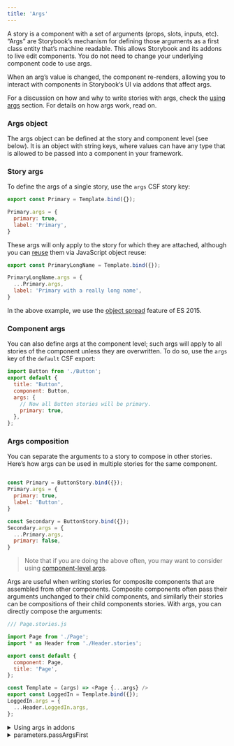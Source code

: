 ```yaml
---
title: 'Args'
---
```


A story is a component with a set of arguments (props, slots, inputs, etc). “Args” are Storybook’s mechanism for defining those arguments as a first class entity that’s machine readable. This allows Storybook and its addons to live edit components. You do not need to change your underlying component code to use args.

When an arg’s value is changed, the component re-renders, allowing you to interact with components in Storybook’s UI via addons that affect args.


For a discussion on how and why to write stories with args, check the [using args](./introduction#using-args) section. For details on how args work, read on.


### Args object

The args object can be defined at the story and component level (see below). It is an object with string keys, where values can have any type that is allowed to be passed into a component in your framework.

### Story args

To define the args of a single story, use the `args` CSF story key:

```js
export const Primary = Template.bind({});

Primary.args = {
  primary: true,
  label: 'Primary',
}
```

These args will only apply to the story for which they are attached, although you can [reuse](../workflows/build-pages-with-storybook#args-composition-for-presentational-screens) them via JavaScript object reuse:

```js
export const PrimaryLongName = Template.bind({});

PrimaryLongName.args = {
  ...Primary.args,
  label: 'Primary with a really long name',
}
```

In the above example, we use the [object spread](https://developer.mozilla.org/en-US/docs/Web/JavaScript/Reference/Operators/Spread_syntax) feature of ES 2015.


### Component args

You can also define args at the component level; such args will apply to all stories of the component unless they are overwritten. To do so, use the `args` key of the `default` CSF export:

```js
import Button from './Button';
export default {
  title: "Button",
  component: Button,
  args: {
    // Now all Button stories will be primary.
    primary: true,
  },
};
```

### Args composition

You can separate the arguments to a story to compose in other stories. Here’s how args can be used in multiple stories for the same component.

```js

const Primary = ButtonStory.bind({});
Primary.args = {
  primary: true,
  label: 'Button',
}

const Secondary = ButtonStory.bind({});
Secondary.args = {
  ...Primary.args,
  primary: false,
}
```

> Note that if you are doing the above often, you may want to consider using [component-level args](#component-args).

Args are useful when writing stories for composite components that are assembled from other components. Composite components often pass their arguments unchanged to their child components, and similarly their stories can be compositions of their child components stories. With args, you can directly compose the arguments:

```js
/// Page.stories.js

import Page from './Page';
import * as Header from './Header.stories';

export const default {
  component: Page,
  title: 'Page',
};

const Template = (args) => <Page {...args} />
export const LoggedIn = Template.bind({});
LoggedIn.args = {
  ...Header.LoggedIn.args,
};
```
<details>
<summary>Using args in addons</summary>

  If you are [writing an addon](../api/addons#getting-started) that wants to read or update args, use the `useArgs` hook exported by `@storybook/api`:

  ```js

  import { useArgs } from '@storybook/api';

  const [args, updateArgs,resetArgs] = useArgs();

  // To update one or more args:
  updateArgs({ key: 'value' });

  // To reset one (or more) args:
  resetArgs(argNames:['key']);

  // To reset all args
  resetArgs();
  ```

</details>


 
<details>
<summary>parameters.passArgsFirst</summary>
  In Storybook 6+, we pass the args as the first argument to the story function. The second argument is the “context” which contains things like the story parameters etc.

  In Storybook 5 and before we passed the context as the first argument. If you’d like to revert to that functionality set the `parameters.passArgsFirst` parameter in [`.storybook/preview.js`](../configure/overview#configure-story-rendering):

  ```js
  export const parameter = { passArgsFirst : false }.
  ```

  > Note that `args` is still available as a key on the context.
</details>
